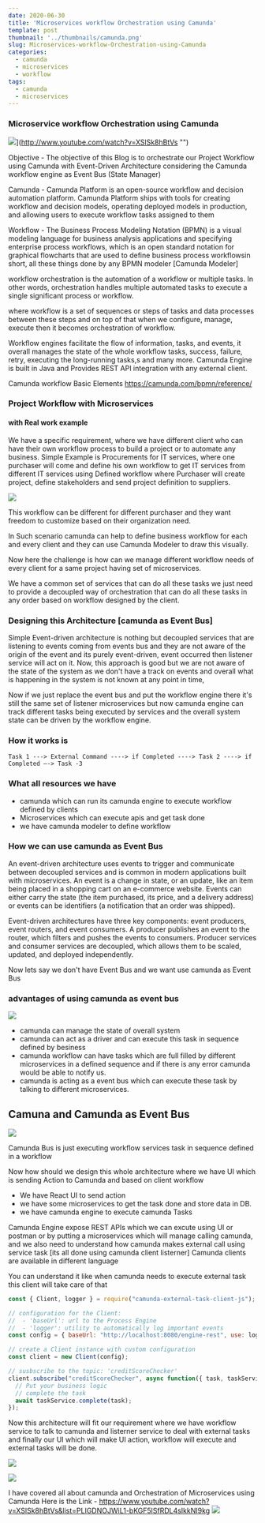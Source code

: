 ```yaml
---
date: 2020-06-30
title: 'Microservices workflow Orchestration using Camunda'
template: post
thumbnail: '../thumbnails/camunda.png'
slug: Microservices-workflow-Orchestration-using-Camunda
categories:
  - camunda
  - microservices
  - workflow
tags:
  - camunda
  - microservices
---
```



### Microservice workflow Orchestration using Camunda

![](http://img.youtube.com/vi/XSlSk8hBtVs/0.jpg)](http://www.youtube.com/watch?v=XSlSk8hBtVs "")


Objective - The objective of this Blog is to orchestrate our Project Workflow using Camunda with Event-Driven Architecture considering the Camunda workflow  engine as Event Bus (State Manager)

Camunda - Camunda Platform is an open-source workflow and decision automation platform. Camunda Platform ships with tools for creating workflow and decision models, operating deployed models in production, and allowing users to execute workflow tasks assigned to them

Workflow - The Business Process Modeling Notation (BPMN) is a visual modeling language for business analysis applications and specifying enterprise process workflows, which is an open standard notation for graphical flowcharts that are used to define business process workflowsin short, all these things done by any BPMN modeler  [Camunda Modeler]

workflow orchestration is the automation of a workflow or multiple tasks. In other words, orchestration handles multiple automated tasks to execute a single significant process or workflow.

where workflow is a set of sequences or steps of tasks and data processes between these steps and on top of that when we configure, manage, execute then it becomes orchestration of workflow.

Workflow engines facilitate the flow of information, tasks, and events, it overall manages the state of the whole workflow tasks, success, failure, retry, executing the long-running tasks,s and many more. Camunda Engine is built in Java and Provides REST API integration with any external client.

Camunda workflow Basic Elements https://camunda.com/bpmn/reference/

### Project Workflow with Microservices 

#### with Real work example 

We have a specific requirement, where we have different client who can have their own workflow process to build a project or to automate any business.
Simple Example is Procurements for IT services, where one purchaser will come and define his own workflow to get IT services from different IT services using Defined workflow where Purchaser will create project, define stakeholders and send project definition to suppliers.

![](../../content/thumbnails/camunda-04.png)

This workflow can be different for different purchaser and they want freedom to customize based on their organization need.

In Such scenario camunda can help to define business workflow for each and every client and they can use Camunda Modeler to draw this visually.

Now here the challenge is how can we manage different workflow needs of every client for a same project having set of microservices.

We have a common set of services that can do all these tasks we just need to provide a decoupled way of orchestration that can do all these tasks in any order based on workflow designed by the client.

### Designing this Architecture [camunda as  Event Bus]

Simple Event-driven architecture is nothing but decoupled services that are listening to events coming from events bus and they are not aware of the origin of the event and its purely event-driven, event occurred then listener service will act on it. Now, this approach is good but we are not aware of the state of the system as we don't have a track on events and overall what is happening in the system is not known at any point in time, 

Now if we just replace the event bus and put the workflow engine there it's still the same set of listener microservices but now camunda engine can track different tasks being executed by services and the overall system state can be driven by the workflow engine.

### How it works is 

```
Task 1 ---> External Command ----> if Completed ----> Task 2 ----> if Completed –-> Task -3
```

### What all resources we have 

- camunda which can run its camunda engine to execute workflow defined by clients 
- Microservices which can execute apis and get task done 
- we have camunda modeler to define workflow

### How we can use camunda as Event Bus

An event-driven architecture uses events to trigger and communicate between decoupled services and is common in modern applications built with microservices. An event is a change in state, or an update, like an item being placed in a shopping cart on an e-commerce website. Events can either carry the state (the item purchased, its price, and a delivery address) or events can be identifiers (a notification that an order was shipped).

Event-driven architectures have three key components: event producers, event routers, and event consumers. A producer publishes an event to the router, which filters and pushes the events to consumers. Producer services and consumer services are decoupled, which allows them to be scaled, updated, and deployed independently.

Now lets say we don't have Event Bus and we want use camunda as Event Bus 

### advantages of using camunda as event bus

[![](http://img.youtube.com/vi/o3c5FP_xb7M/0.jpg)](http://www.youtube.com/watch?v=o3c5FP_xb7M "")

- camunda can manage the state of overall system 
- camunda can act as a driver and can execute this task in sequence defined by besiness
- camunda workflow can have tasks which are full filled by different microservices in a defined sequence and if there is any error camunda would be able to notify us.
- camunda is acting as a event bus which can execute these task by  talking to different microservices.

## Camuna and Camunda as Event Bus 

![](../../content/thumbnails/camunda-03.png)

Camunda Bus is just executing workflow services task in sequence defined in a workflow

Now how should we design this whole architecture where we have UI which is sending Action to Camunda and based on client workflow 

- We have React UI to send action
- we have some microservices to get the task done and store data in DB.
- we have camunda engine to execute camunda Tasks 

Camunda Engine expose REST APIs which we can excute using UI or postman or by putting a microservices which will manage calling camunda, and we also need to understand how camunda makes external call using service task [its all done using camunda client listerner]
Camunda clients are available in different language 

You can understand it like when camunda needs to execute external task this client will take care of that

```javascript
const { Client, logger } = require("camunda-external-task-client-js");

// configuration for the Client:
//  - 'baseUrl': url to the Process Engine
//  - 'logger': utility to automatically log important events
const config = { baseUrl: "http://localhost:8080/engine-rest", use: logger };

// create a Client instance with custom configuration
const client = new Client(config);

// susbscribe to the topic: 'creditScoreChecker'
client.subscribe("creditScoreChecker", async function({ task, taskService }) {
  // Put your business logic
  // complete the task
  await taskService.complete(task);
});

```

Now this architecture will fit our requirement where we have workflow service to talk to camunda and listerner service to deal with external tasks and finally our UI which will make UI action, workflow will execute and external tasks will be done.

![](../../content/thumbnails/camunda-01.png)

![](../../content/thumbnails/camunda-02.png)

I have covered all about camunda and Orchestration of Microservices using Camunda 
Here is the Link - https://www.youtube.com/watch?v=XSlSk8hBtVs&list=PLIGDNOJWiL1-bKGF5lSfRDL4sIkkNI9kg
[![](http://img.youtube.com/vi/XSlSk8hBtVs/0.jpg)](http://www.youtube.com/watch?v=XSlSk8hBtVs "camunda")
